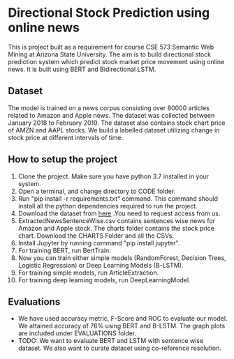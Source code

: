 # Directional Stock Prediction using online news
This is project built as a requirement for course CSE 573 Semantic Web Mining at Arizona State University. The aim is to build directional stock prediction system which predict stock market price movement using online news. It is built using BERT and Bidirectional LSTM. 

## Dataset
The model is trained on a news corpus consisting over 80000 articles related to Amazon and Apple news. The dataset was collected between January 2018 to February 2019. The dataset also contains stock chart price of AMZN and AAPL stocks. We build a labelled dataset utilizing change in stock price at different intervals of time.

## How to setup the project
1. Clone the project. Make sure you have python 3.7 installed in your system.
2. Open a terminal, and change directory to CODE folder. 
3. Run "pip install -r requirements.txt" command. This command should install all the python dependencies required to run the project.
4. Download the dataset from [here](https://drive.google.com/drive/folders/1L4onfGFqo4UdeMD2toyqDBxQ_xJkgudg?usp=sharing "Dataset") .You need to request access from us.
5. ExtractedNewsSentenceWise.csv contains sentences wise news for Amazon and Apple stock. The charts folder contains the stock price chart. Download the CHARTS Folder and all the CSVs.  
6. Install Jupyter by running command "pip install jupyter". 
7. For training BERT, run BertTrain.
8. Now you can train either simple models (RandomForest, Decision Trees, Logistic Regression) or Deep Learning Models (B-LSTM). 
9. For training simple models, run ArticleExtraction.
10. For training deep learning models, run DeepLearningModel.

## Evaluations
* We have used accuracy metric, F-Score and ROC to evaluate our model. We attained accuracy of 76% using BERT and B-LSTM. The graph plots are included under EVALUATIONS folder. 
* TODO: We want to evaluate BERT and LSTM with sentence wise dataset. We also want to curate dataset using co-reference resolution.